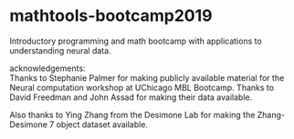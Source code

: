# mathtools-bootcamp2019
Introductory programming and math bootcamp with applications to understanding neural data. 

acknowledgements:  
Thanks to Stephanie Palmer for making publicly available material for the Neural computation workshop at UChicago MBL Bootcamp. Thanks to David Freedman and John Assad for making their data available. 

Also thanks to Ying Zhang from the Desimone Lab for making the Zhang-Desimone 7 object dataset available.
